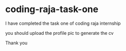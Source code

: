 # coding-raja-task-one
I have completed the task one of coding raja internship


you should upload the profile pic to generate the cv 

Thank you

